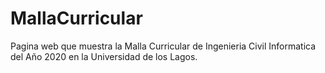 # MallaCurricular
 Pagina web que muestra la Malla Curricular de Ingenieria Civil Informatica del Año 2020 en la Universidad de los Lagos.
